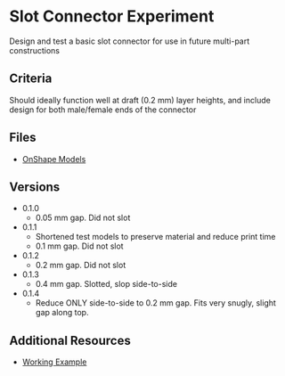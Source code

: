 # Slot Connector Experiment

Design and test a basic slot connector for use in future multi-part constructions

## Criteria

Should ideally function well at draft (0.2 mm) layer heights, and include design for both male/female ends of the connector

## Files

- [OnShape Models](https://cad.onshape.com/documents?nodeId=e52f12f402faae27812079b1&resourceType=folder&column=modifiedAt&order=desc&viewMode=0)

## Versions

- 0.1.0
  - 0.05 mm gap. Did not slot
- 0.1.1
  - Shortened test models to preserve material and reduce print time
  - 0.1 mm gap. Did not slot
- 0.1.2
  - 0.2 mm gap. Did not slot
- 0.1.3
  - 0.4 mm gap. Slotted, slop side-to-side
- 0.1.4
  - Reduce ONLY side-to-side to 0.2 mm gap. Fits very snugly, slight gap along top.

## Additional Resources

- [Working Example](https://www.thingiverse.com/thing:2917932)
